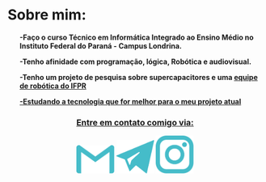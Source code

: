 
<head>
    <strong><h1>Sobre mim:</h2></strong>
    <link rel="stylesheet" href="./Main.css">
        <div id="container1"><ul>
        <strong><p>     -Faço o curso Técnico em Informática Integrado ao Ensino Médio no Instituto Federal do Paraná - Campus Londrina.</p></strong>
        <strong><p>     -Tenho afinidade com programação, lógica, Robótica e audiovisual.</p></strong>
        <strong><p>     -Tenho um projeto de pesquisa sobre supercapacitores e uma <a href = "https://www.instagram.com/equipepythonline/">equipe de robótica do IFPR</p></strong>
        <strong><p>     -Estudando a tecnologia que for melhor para o meu projeto atual</p></strong>
    </ul></div>
</head>
<body>
    <div id="conteiner2" align="center">
        <h3>Entre em contato comigo via:</h3> 
        <a href = "mailto:gipereirasella@gmail.com">
        <img src="./Imagens/Logo-gmail.svg" width="75"></a>
        <a href = "https://t.me/GiovaniSella">
        <img src="./Imagens/Logo-telegram.svg" width="75"></a>
        <a href = "https://www.instagram.com/gipereirasella/">
        <img src="./Imagens/Logo-instagram.svg"width="75"></a>
    </div>
</body>

<!--
### Sobre mim 
* Estudo no Instituto Federal do Paraná - Campus Londrina. Faço o curso Técnico em Informática Integrado ao Ensino Médio
* Tenho afinidade com programação, lógica, Robótica e audiovisual. Tenho um projeto de pesquisa sobre supercapacitores e uma equipe de robórica também pelo IFPR
* Estudando a tecnologia que for melhor para o meu projeto atual kk 
<h3 <p align="center">Entre em contato comigo via:</p> 
<p align="center"> 
<a href = "mailto:gipereirasella@gmail.com"><img src="Imagens/gmailCiano.svg" width="50"></a>
<a href = "https://t.me/GiovaniSella"><img src="Imagens/telegramCiano.svg" width="50"></a>
**GiovaniSella/GiovaniSella** is a ✨ _special_ ✨ repository because its `README.md` (this file) appears on your GitHub profile.
Here are some ideas to get you started:
- 🔭 I’m currently working on ...
- 🌱 I’m currently learning ...
- 👯 I’m looking to collaborate on ...
- 🤔 I’m looking for help with ...
- 💬 Ask me about ...
- 📫 How to reach me: ...
- 😄 Pronouns: ...
- ⚡ Fun fact: ...
-->

